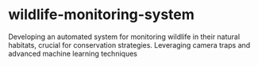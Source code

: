# wildlife-monitoring-system
 Developing an automated system for monitoring wildlife in their natural habitats, crucial for conservation strategies. Leveraging camera traps and advanced machine learning techniques
